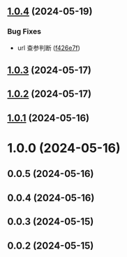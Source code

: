 ## [1.0.4](https://github.com/jizai1125/gdt-qrcode/compare/v1.0.3...v1.0.4) (2024-05-19)


### Bug Fixes

* url 查参判断 ([f426e7f](https://github.com/jizai1125/gdt-qrcode/commit/f426e7f02099ca3b4e43dc801a95bbdf20e63233))



## [1.0.3](https://github.com/jizai1125/gdt-qrcode/compare/v1.0.2...v1.0.3) (2024-05-17)



## [1.0.2](https://github.com/jizai1125/gdt-qrcode/compare/v1.0.1...v1.0.2) (2024-05-17)



## [1.0.1](https://github.com/jizai1125/gdt-qrcode/compare/v1.0.0...v1.0.1) (2024-05-16)



# 1.0.0 (2024-05-16)



## 0.0.5 (2024-05-16)



## 0.0.4 (2024-05-16)



## 0.0.3 (2024-05-15)



## 0.0.2 (2024-05-15)



